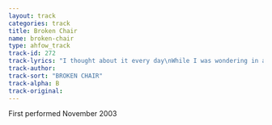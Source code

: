 ```yaml
---
layout: track
categories: track
title: Broken Chair
name: broken-chair
type: ahfow_track
track-id: 272
track-lyrics: "I thought about it every day\nWhile I was wondering in and out of the pink\nYou had to make another go\nYou were drowning in your wonderful drink\nThere's so much of madness here\nSo much that sinks\nAct like you are, we're all in a terrible fable\nWhat do you see\n \nI'm running so fast\nGotta go where I need\nOut on the road there\nThe devil knows what I see\n \nSometimes you gotta know\nYou gotta make it with a lot of the sane\nHad to be another Joe\nDrifting in and out of the way\nSo much I used to let by\nWas so much like a kick in the head\nBetter be off and I better be able to see what's ahead\n \nIt's beautiful now\nI tell myself I'm braver\nSorry somehow\nNever know what it means to you"
track-author: 
track-sort: "BROKEN CHAIR"
track-alpha: B
track-original: 
---
```

First performed November 2003